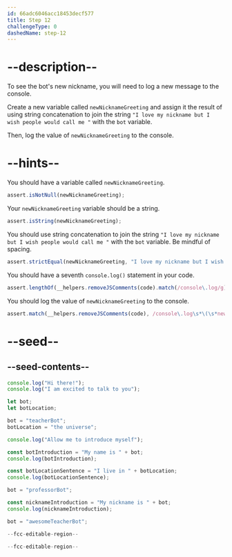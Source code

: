 ```yaml
---
id: 66adc6046acc18453decf577
title: Step 12
challengeType: 0
dashedName: step-12
---
```


# --description--

To see the bot's new nickname, you will need to log a new message to the console.

Create a new variable called `newNicknameGreeting` and assign it the result of using string concatenation to join the string `"I love my nickname but I wish people would call me "` with the `bot` variable.

Then, log the value of `newNicknameGreeting` to the console.

# --hints--

You should have a variable called `newNicknameGreeting`.

```js
assert.isNotNull(newNicknameGreeting);
```

Your `newNicknameGreeting` variable should be a string.

```js
assert.isString(newNicknameGreeting);
```

You should use string concatenation to join the string `"I love my nickname but I wish people would call me "` with the `bot` variable. Be mindful of spacing.

```js
assert.strictEqual(newNicknameGreeting, "I love my nickname but I wish people would call me awesomeTeacherBot");
```

You should have a seventh `console.log()` statement in your code.

```js
assert.lengthOf(__helpers.removeJSComments(code).match(/console\.log/g), 7);
```

You should log the value of `newNicknameGreeting` to the console.

```js
assert.match(__helpers.removeJSComments(code), /console\.log\s*\(\s*newNicknameGreeting\s*\)/);
```

# --seed--

## --seed-contents--

```js
console.log("Hi there!");
console.log("I am excited to talk to you");

let bot;
let botLocation;

bot = "teacherBot";
botLocation = "the universe";

console.log("Allow me to introduce myself");

const botIntroduction = "My name is " + bot;
console.log(botIntroduction);

const botLocationSentence = "I live in " + botLocation;
console.log(botLocationSentence);

bot = "professorBot";

const nicknameIntroduction = "My nickname is " + bot;
console.log(nicknameIntroduction);

bot = "awesomeTeacherBot";

--fcc-editable-region--

--fcc-editable-region--
```
